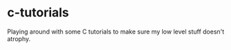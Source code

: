 # c-tutorials
Playing around with some C tutorials to make sure my low level stuff doesn't atrophy.
